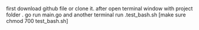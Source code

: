 first download github file or clone it. after open terminal window with project folder . go run main.go and another terminal run .test_bash.sh [make sure chmod 700 test_bash.sh]

